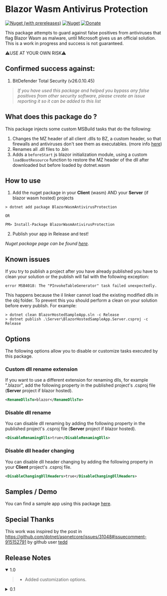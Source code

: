 ﻿# Blazor Wasm Antivirus Protection

[![Nuget (with prereleases)](https://img.shields.io/nuget/vpre/BlazorWasmAntivirusProtection.svg?logo=nuget)](https://www.nuget.org/packages/BlazorWasmAntivirusProtection) [![Nuget](https://img.shields.io/nuget/dt/BlazorWasmAntivirusProtection.svg?logo=nuget)](https://www.nuget.org/packages/BlazorWasmAntivirusProtection) [![Donate](https://img.shields.io/badge/Donate-PayPal-green.svg)](https://www.paypal.com/cgi-bin/webscr?cmd=_donations&business=7CRGWPYB5AKJQ&currency_code=EUR&source=url)

This package attempts to guard against false positives from antiviruses that flag Blazor Wasm as malware, until Microsoft gives us an official solution. 
This is a work in progress and success is not guaranteed.

⚠️USE AT YOUR OWN RISK⚠️

## Confirmed success against:
1. BitDefender Total Security (v26.0.10.45)

> *If you have used this package and helped you bypass any false positives from other security software, please create an issue reporting it so it can be added to this list*

## What does this package do ?
This package injects some custom MSBuild tasks that do the following:
1. Changes the MZ header of all client .dlls to BZ, a custom header, so that firewalls and antiviruses don't see them as executables. (more info [here](https://en.wikipedia.org/wiki/DOS_MZ_executable))
2. Renames all .dll files to .bin
3. Adds a `beforeStart` js blazor initialization module, using a custom `loadBootResource` function to restore the MZ header of the dll after downloaded but before loaded by dotnet.wasm

## How to use
1. Add the nuget package in your **Client** (wasm) AND your **Server** (if blazor wasm hosted) projects
```
> dotnet add package BlazorWasmAntivirusProtection

OR

PM> Install-Package BlazorWasmAntivirusProtection
```
2. Publish your app in Release and test!

*Nuget package page can be found [here](https://www.nuget.org/packages/BlazorDialog).*

## Known issues
If you try to publish a project after you have already published you have to clean your solution or the publish will fail with the following exception: 

`error MSB4018: The "PInvokeTableGenerator" task failed unexpectedly.`

This happens because the il linker cannot load the existing modified dlls in the obj folder.
To prevent this you should perform a clean on your solution before every publish. For example:
```
> dotnet clean BlazorHostedSampleApp.sln -c Release
> dotnet publish .\Server\BlazorHostedSampleApp.Server.csproj -c Release
```

## Options
The following options allow you to disable or customize tasks executed by this package.
### **Custom dll rename extension**
If you want to use a different extension for renaming dlls, for example ".blazor", add the following property in the published project's .csproj file (**Server** project if blazor hosted).
```xml
<RenameDllsTo>blazor</RenameDllsTo>
```

### **Disable dll rename**
You can disable dll renaming by adding the following property in the published project's .csproj file (**Server** project if blazor hosted).
```xml
<DisableRenamingDlls>true</DisableRenamingDlls>
```

### **Disable dll header changing**
You can disable dll header changing by adding the following property in your **Client** project's .csproj file.
```xml
<DisableChangingDllHeaders>true</DisableChangingDllHeaders>
```

## Samples / Demo
You can find a sample app using this package [here](https://blazor-antivirus-block.azurewebsites.net/).


## Special Thanks
This work was inspired by the post in https://github.com/dotnet/aspnetcore/issues/31048#issuecomment-915152791  by github user [tedd](https://github.com/tedd)

## Release Notes

<details open="open"><summary>1.0</summary>
    
>- Added customization options.
</details>

<details><summary>0.1</summary>
    
>- Initial release.
</details>
